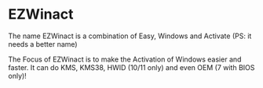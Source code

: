# EZWinact

The name EZWinact is a combination of Easy, Windows and Activate (PS: it needs a better name)

The Focus of EZWinact is to make the Activation of Windows easier and faster.
It can do KMS, KMS38, HWID (10/11 only) and even OEM (7 with BIOS only)!
